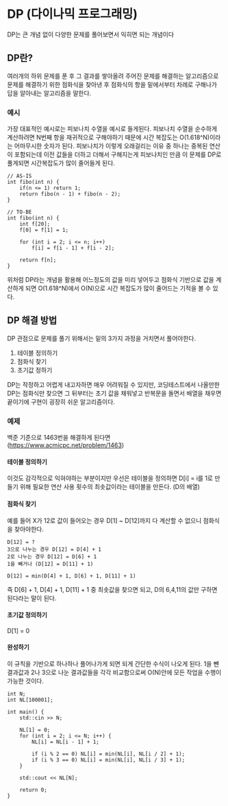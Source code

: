 # DP (다이나믹 프로그래밍)

DP는 큰 개념 없이 다양한 문제를 풀어보면서 익히면 되는 개념이다

## DP란?

여러개의 하위 문제를 푼 후 그 결과를 쌓아올려 주어진 문제를 해결하는 알고리즘으로 문제를 해결하기 위한 점화식을 찾아낸 후 점화식의 항을 밑에서부터 차례로 구해나가 답을 알아내는 알고리즘을 말한다.

### 예시

가장 대표적인 예시로는 피보나치 수열을 예시로 들게된다. 피보나치 수열을 순수하게 계산하려면 N번째 항을 재귀적으로 구해야하기 때문에 시간 복잡도는 O(1.618^N)이라는 어마무시한 숫자가 된다. 피보나치가 이렇게 오래걸리는 이유 중 하나는 중복된 연산이 포함되는데 이전 값들을 더하고 더해서 구해지는게 피보나치인 만큼 이 문제를 DP로 풀게되면 시간복잡도가 많이 줄어들게 된다.

```
// AS-IS
int fibo(int n) {
    if(n <= 1) return 1;
    return fibo(n - 1) + fibo(n - 2);
}

// TO-BE
int fibo(int n) {
    int f[20];
    f[0] = f[1] = 1;

    for (int i = 2; i <= n; i++)
        f[i] = f[i - 1] + f[i - 2];

    return f[n];
}
```

위처럼 DP라는 개념을 활용해 어느정도의 값을 미리 넣어두고 점화식 기반으로 값을 계산하게 되면 O(1.618^N)에서 O(N)으로 시간 복잡도가 많이 줄어드는 기적을 볼 수 있다.

## DP 해결 방법

DP 관점으로 문제를 풀기 위해서는 밑의 3가지 과정을 거치면서 풀어야한다.

1. 테이블 정의하기
2. 점화식 찾기
3. 초기값 정하기

DP는 작정하고 어렵게 내고자하면 매우 어려워질 수 있지만, 코딩테스트에서 나올만한 DP는 점화식만 찾으면 그 뒤부터는 초기 값을 채워넣고 반복문을 돌면서 배열을 채우면 끝이기에 구현이 굉장히 쉬운 알고리즘이다.

### 예제

백준 기준으로 1463번을 해결하게 된다면 (https://www.acmicpc.net/problem/1463)

#### 테이블 정의하기

이것도 감각적으로 익혀야하는 부분이지만 우선은 테이블을 정의하면 D[i] = i를 1로 만들기 위해 필요한 연산 사용 횟수의 최솟값이라는 테이블을 만든다. (D의 배열)

#### 점화식 찾기

예를 들어 X가 12로 값이 들어오는 경우 D[1] ~ D[12]까지 다 계산할 수 없으니 점화식을 찾아야한다.

```
D[12] = ?
3으로 나누는 경우 D[12] = D[4] + 1
2로 나누는 경우 D[12] = D[6] + 1
1을 빼거나 (D[12] = D[11] + 1)

D[12] = min(D[4] + 1, D[6] + 1, D[11] + 1)
```

즉 D[6] + 1, D[4] + 1, D[11] + 1 중 최솟값을 찾으면 되고, D의 6,4,11의 값만 구하면 된다라는 말이 된다.

#### 초기값 정의하기

D[1] = 0

#### 완성하기

이 규칙을 기반으로 하나하나 풀어나가게 되면 되게 간단한 수식이 나오게 된다.
1을 뺀 결과값과 2나 3으로 나눈 결과값들을 각각 비교함으로써 O(N)안에 모든 작업을 수행이 가능한 것이다.

```
int N;
int NL[100001];

int main() {
    std::cin >> N;

    NL[1] = 0;
    for (int i = 2; i <= N; i++) {
        NL[i] = NL[i - 1] + 1;

        if (i % 2 == 0) NL[i] = min(NL[i], NL[i / 2] + 1);
        if (i % 3 == 0) NL[i] = min(NL[i], NL[i / 3] + 1);
    }

    std::cout << NL[N];

    return 0;
}

```
